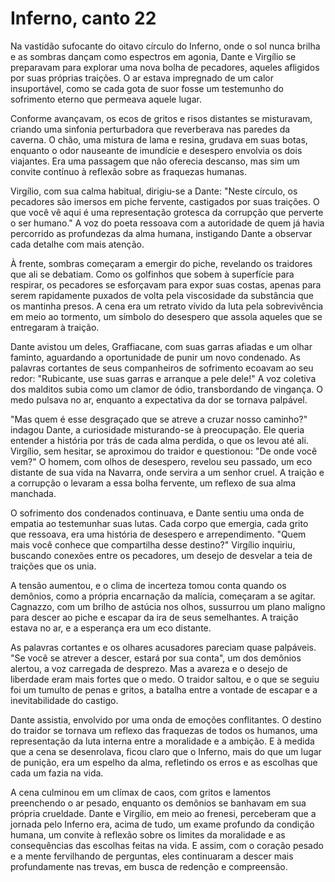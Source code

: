 # Inferno, canto 22

Na vastidão sufocante do oitavo círculo do Inferno, onde o sol nunca brilha e as sombras dançam como espectros em agonia, Dante e Virgílio se preparavam para explorar uma nova bolha de pecadores, aqueles afligidos por suas próprias traições. O ar estava impregnado de um calor insuportável, como se cada gota de suor fosse um testemunho do sofrimento eterno que permeava aquele lugar. 

Conforme avançavam, os ecos de gritos e risos distantes se misturavam, criando uma sinfonia perturbadora que reverberava nas paredes da caverna. O chão, uma mistura de lama e resina, grudava em suas botas, enquanto o odor nauseante de imundície e desespero envolvia os dois viajantes. Era uma passagem que não oferecia descanso, mas sim um convite contínuo à reflexão sobre as fraquezas humanas. 

Virgílio, com sua calma habitual, dirigiu-se a Dante: "Neste círculo, os pecadores são imersos em piche fervente, castigados por suas traições. O que você vê aqui é uma representação grotesca da corrupção que perverte o ser humano." A voz do poeta ressoava com a autoridade de quem já havia percorrido as profundezas da alma humana, instigando Dante a observar cada detalhe com mais atenção.

À frente, sombras começaram a emergir do piche, revelando os traidores que ali se debatiam. Como os golfinhos que sobem à superfície para respirar, os pecadores se esforçavam para expor suas costas, apenas para serem rapidamente puxados de volta pela viscosidade da substância que os mantinha presos. A cena era um retrato vívido da luta pela sobrevivência em meio ao tormento, um símbolo do desespero que assola aqueles que se entregaram à traição. 

Dante avistou um deles, Graffiacane, com suas garras afiadas e um olhar faminto, aguardando a oportunidade de punir um novo condenado. As palavras cortantes de seus companheiros de sofrimento ecoavam ao seu redor: "Rubicante, use suas garras e arranque a pele dele!" A voz coletiva dos malditos subia como um clamor de ódio, transbordando de vingança. O medo pulsava no ar, enquanto a expectativa da dor se tornava palpável.

"Mas quem é esse desgraçado que se atreve a cruzar nosso caminho?" indagou Dante, a curiosidade misturando-se à preocupação. Ele queria entender a história por trás de cada alma perdida, o que os levou até ali. Virgílio, sem hesitar, se aproximou do traidor e questionou: "De onde você vem?" O homem, com olhos de desespero, revelou seu passado, um eco distante de sua vida na Navarra, onde servira a um senhor cruel. A traição e a corrupção o levaram a essa bolha fervente, um reflexo de sua alma manchada. 

O sofrimento dos condenados continuava, e Dante sentiu uma onda de empatia ao testemunhar suas lutas. Cada corpo que emergia, cada grito que ressoava, era uma história de desespero e arrependimento. "Quem mais você conhece que compartilha desse destino?" Virgílio inquiriu, buscando conexões entre os pecadores, um desejo de desvelar a teia de traições que os unia.

A tensão aumentou, e o clima de incerteza tomou conta quando os demônios, como a própria encarnação da malícia, começaram a se agitar. Cagnazzo, com um brilho de astúcia nos olhos, sussurrou um plano maligno para descer ao piche e escapar da ira de seus semelhantes. A traição estava no ar, e a esperança era um eco distante.

As palavras cortantes e os olhares acusadores pareciam quase palpáveis. "Se você se atrever a descer, estará por sua conta", um dos demônios alertou, a voz carregada de desprezo. Mas a avareza e o desejo de liberdade eram mais fortes que o medo. O traidor saltou, e o que se seguiu foi um tumulto de penas e gritos, a batalha entre a vontade de escapar e a inevitabilidade do castigo.

Dante assistia, envolvido por uma onda de emoções conflitantes. O destino do traidor se tornava um reflexo das fraquezas de todos os humanos, uma representação da luta interna entre a moralidade e a ambição. E à medida que a cena se desenrolava, ficou claro que o Inferno, mais do que um lugar de punição, era um espelho da alma, refletindo os erros e as escolhas que cada um fazia na vida.

A cena culminou em um clímax de caos, com gritos e lamentos preenchendo o ar pesado, enquanto os demônios se banhavam em sua própria crueldade. Dante e Virgílio, em meio ao frenesi, perceberam que a jornada pelo Inferno era, acima de tudo, um exame profundo da condição humana, um convite à reflexão sobre os limites da moralidade e as consequências das escolhas feitas na vida. E assim, com o coração pesado e a mente fervilhando de perguntas, eles continuaram a descer mais profundamente nas trevas, em busca de redenção e compreensão.